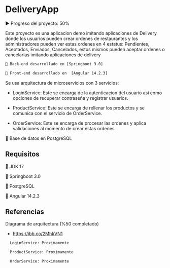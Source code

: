 
# DeliveryApp

▶️ Progreso del proyecto: 50%

Este proyecto es una aplicacion demo imitando aplicaciones de Delivery donde los usuarios pueden crear ordenes de restaurantes y los administradores pueden ver estas ordenes en 4 estatus: Pendientes, Aceptados, Enviados, Cancelados, estos mismos pueden aceptar ordenes o cancelarlas imitando aplicaciones de delivery

```bash
🔧 Back-end desarrollado en [Springboot 3.0]

🔧 Front-end desarrollado en  [Angular 14.2.3]
```

Se usa arquitectura de microservicios con 3 servicios:

- LoginService: Este se encarga de la autenticacion del usuario asi como opciones de recuperar contraseña y registrar usuarios.

- ProductService: Este se encarga de rellenar los productos y se comunica con el servicio de OrderService.

- OrderService: Este se encarga de procesar las ordenes y aplica validaciones al momento de crear estas ordenes

🔧 Base de datos en PostgreSQL






## Requisitos

📏 JDK 17

📏 Springboot 3.0

📏 PostgreSQL

📏 Angular 14.2.3





## Referencias

Diagrama de arquitectura (%50 completado)


- https://ibb.co/2MhkVN1


```bash
  LoginService: Proximamente 
```

```bash
  ProductService: Proximamente 
```

```bash
  OrderService: Proximamente 
```



